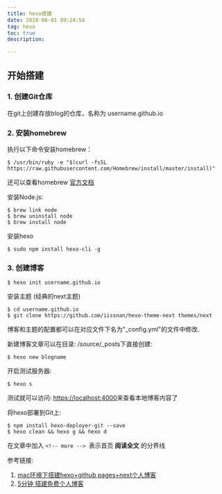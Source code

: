 ```yaml
---
title: hexo搭建
date: 2018-06-01 09:24:54
tag: hexo
toc: true
description: 

---
```

## 开始搭建
### 1. 创建Git仓库
在git上创建存放blog的仓库，名称为 username.github.io
<br>
### 2. 安装homebrew
执行以下命令安装homebrew：
```
$ /usr/bin/ruby -e "$(curl -fsSL https://raw.githubusercontent.com/Homebrew/install/master/install)"
```
还可以查看homebrew [官方文档](https://brew.sh/)

<!-- more -->

安装Node.js:

```
$ brew link node
$ brew uninstall node
$ brew install node
```
安装hexo
```
$ sudo npm install hexo-cli -g
```
### 3. 创建博客
```
$ hexo init username.github.io
```
安装主题 (经典的next主题)
```
$ cd username.github.io
$ git clone https://github.com/iissnan/hexo-theme-next themes/next
```
博客和主题的配置都可以在对应文件下名为"_config.yml"的文件中修改.

新建博客文章可以在目录: /source/_posts下直接创建:
```
$ hexo new blogname
```
开启测试服务器:
```
$ hexo s
```
测试就可以访问: <https://localhost:4000>来查看本地博客内容了

将hexo部署到Git上:
```
$ npm install hexo-deployer-git --save
$ hexo clean && hexo g && hexo d
```

在文章中加入 `<!-- more --> `表示首页 **阅读全文** 的分界线

参考链接:
1. [mac环境下搭建hexo+github pages+next个人博客](https://juejin.im/post/5ac8db4d6fb9a028d5675c13)
2. [5分钟 搭建免费个人博客](https://www.jianshu.com/p/4eaddcbe4d12)
